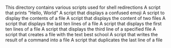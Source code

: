 This directory contains various scripts used for shell redirections
A script that prints "Hello, World"
A script that displays a confused emoji
A script to display the contents of a file
A script that displays the content of two files
A script that displays the last ten lines of a file
A script that displays the first ten lines of a file
A script that displays the third line of a specified file
A script that creates a file with the text best school
A script that writes the result of a command into a file
A script that duplicates the last line of a file
